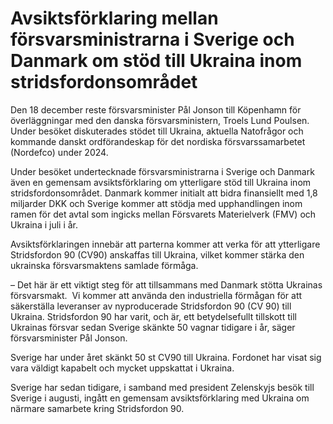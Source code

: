 # Avsiktsförklaring mellan försvarsministrarna i Sverige och Danmark om stöd till Ukraina inom stridsfordonsområdet

Den 18 december reste försvarsminister Pål Jonson till Köpenhamn för överläggningar med den danska försvarsministern, Troels Lund Poulsen. Under besöket diskuterades stödet till Ukraina, aktuella Natofrågor och kommande danskt ordförandeskap för det nordiska försvarssamarbetet (Nordefco) under 2024.

Under besöket undertecknade försvarsministrarna i Sverige och Danmark även en gemensam avsiktsförklaring om ytterligare stöd till Ukraina inom stridsfordonsområdet. Danmark kommer initialt att bidra finansiellt med 1,8 miljarder DKK och Sverige kommer att stödja med upphandlingen inom ramen för det avtal som ingicks mellan Försvarets Materielverk (FMV) och Ukraina i juli i år.

Avsiktsförklaringen innebär att parterna kommer att verka för att ytterligare Stridsfordon 90 (CV90) anskaffas till Ukraina, vilket kommer stärka den ukrainska försvarsmaktens samlade förmåga.

– Det här är ett viktigt steg för att tillsammans med Danmark stötta Ukrainas försvarsmakt.  Vi kommer att använda den industriella förmågan för att säkerställa leveranser av nyproducerade Stridsfordon 90 (CV 90) till Ukraina. Stridsfordon 90 har varit, och är, ett betydelsefullt tillskott till Ukrainas försvar sedan Sverige skänkte 50 vagnar tidigare i år, säger försvarsminister Pål Jonson.

Sverige har under året skänkt 50 st CV90 till Ukraina. Fordonet har visat sig vara väldigt kapabelt och mycket uppskattat i Ukraina.

Sverige har sedan tidigare, i samband med president Zelenskyjs besök till Sverige i augusti, ingått en gemensam avsiktsförklaring med Ukraina om närmare samarbete kring Stridsfordon 90.
